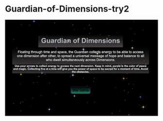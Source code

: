 # Guardian-of-Dimensions-try2

![GuardianOfDimensionsStartScreen](GuardianOfDimensionsStartScreen.png)
